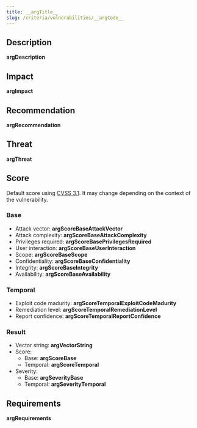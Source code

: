 ```yaml
---
title: __argTitle__
slug: /criteria/vulnerabilities/__argCode__
---
```


## Description

__argDescription__

## Impact

__argImpact__

## Recommendation

__argRecommendation__

## Threat

__argThreat__

## Score

Default score using [CVSS 3.1](https://www.first.org/cvss/calculator/3.1).
It may change depending on the context of the vulnerability.

### Base

- Attack vector: **__argScoreBaseAttackVector__**
- Attack complexity: **__argScoreBaseAttackComplexity__**
- Privileges required: **__argScoreBasePrivilegesRequired__**
- User interaction: **__argScoreBaseUserInteraction__**
- Scope: **__argScoreBaseScope__**
- Confidentiality: **__argScoreBaseConfidentiality__**
- Integrity: **__argScoreBaseIntegrity__**
- Availability: **__argScoreBaseAvailability__**

### Temporal

- Exploit code madurity: **__argScoreTemporalExploitCodeMadurity__**
- Remediation level: **__argScoreTemporalRemediationLevel__**
- Report confidence: **__argScoreTemporalReportConfidence__**

### Result

- Vector string: **__argVectorString__**
- Score:
    - Base: **__argScoreBase__**
    - Temporal: **__argScoreTemporal__**
- Severity:
    - Base: **__argSeverityBase__**
    - Temporal: **__argSeverityTemporal__**

## Requirements

__argRequirements__
